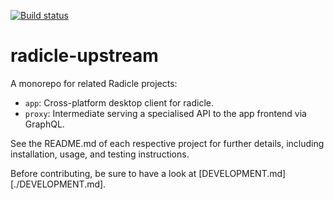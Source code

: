 [![Build status][badge]][status]

# radicle-upstream

A monorepo for related Radicle projects:

- `app`: Cross-platform desktop client for radicle.
- `proxy`: Intermediate serving a specialised API to the app frontend
  via GraphQL.

See the README.md of each respective project for further details, including
installation, usage, and testing instructions.

Before contributing, be sure to have a look at [DEVELOPMENT.md][./DEVELOPMENT.md].


[badge]: https://badge.buildkite.com/4fb43c6b471ab7cc26509eae235b0e4bbbaace11cc1848eae6.svg?branch=master
[status]: https://buildkite.com/monadic/radicle-upstream
